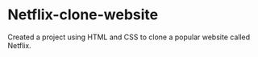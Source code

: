# Netflix-clone-website
Created a project using HTML and CSS to clone a popular website called Netflix.
